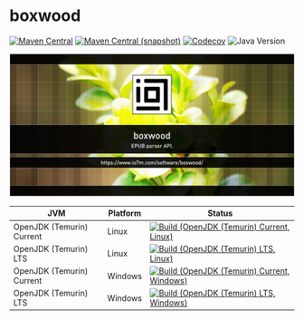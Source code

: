 boxwood
===

[![Maven Central](https://img.shields.io/maven-central/v/com.io7m.boxwood/com.io7m.boxwood.svg?style=flat-square)](http://search.maven.org/#search%7Cga%7C1%7Cg%3A%22com.io7m.boxwood%22)
[![Maven Central (snapshot)](https://img.shields.io/nexus/s/com.io7m.boxwood/com.io7m.boxwood?server=https%3A%2F%2Fs01.oss.sonatype.org&style=flat-square)](https://s01.oss.sonatype.org/content/repositories/snapshots/com/io7m/boxwood/)
[![Codecov](https://img.shields.io/codecov/c/github/io7m-com/boxwood.svg?style=flat-square)](https://codecov.io/gh/io7m-com/boxwood)
![Java Version](https://img.shields.io/badge/21-java?label=java&color=e6c35c)

![com.io7m.boxwood](./src/site/resources/boxwood.jpg?raw=true)

| JVM | Platform | Status |
|-----|----------|--------|
| OpenJDK (Temurin) Current | Linux | [![Build (OpenJDK (Temurin) Current, Linux)](https://img.shields.io/github/actions/workflow/status/io7m-com/boxwood/main.linux.temurin.current.yml)](https://www.github.com/io7m-com/boxwood/actions?query=workflow%3Amain.linux.temurin.current)|
| OpenJDK (Temurin) LTS | Linux | [![Build (OpenJDK (Temurin) LTS, Linux)](https://img.shields.io/github/actions/workflow/status/io7m-com/boxwood/main.linux.temurin.lts.yml)](https://www.github.com/io7m-com/boxwood/actions?query=workflow%3Amain.linux.temurin.lts)|
| OpenJDK (Temurin) Current | Windows | [![Build (OpenJDK (Temurin) Current, Windows)](https://img.shields.io/github/actions/workflow/status/io7m-com/boxwood/main.windows.temurin.current.yml)](https://www.github.com/io7m-com/boxwood/actions?query=workflow%3Amain.windows.temurin.current)|
| OpenJDK (Temurin) LTS | Windows | [![Build (OpenJDK (Temurin) LTS, Windows)](https://img.shields.io/github/actions/workflow/status/io7m-com/boxwood/main.windows.temurin.lts.yml)](https://www.github.com/io7m-com/boxwood/actions?query=workflow%3Amain.windows.temurin.lts)|
